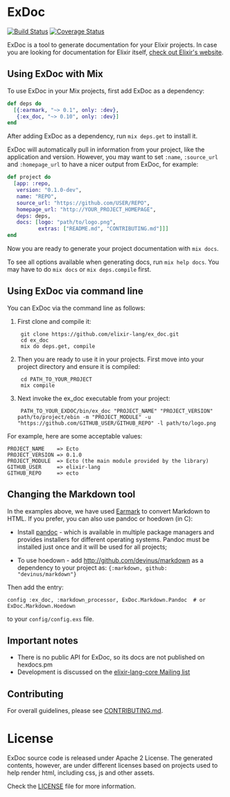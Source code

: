 # ExDoc

[![Build Status](https://secure.travis-ci.org/elixir-lang/ex_doc.svg?branch=master "Build Status")](http://travis-ci.org/elixir-lang/ex_doc) [![Coverage Status](https://coveralls.io/repos/elixir-lang/ex_doc/badge.svg?branch=master&service=github)](https://coveralls.io/github/elixir-lang/ex_doc?branch=master)

ExDoc is a tool to generate documentation for your Elixir projects. In case you are looking for documentation for Elixir itself, [check out Elixir's website](http://elixir-lang.org/).

## Using ExDoc with Mix

To use ExDoc in your Mix projects, first add ExDoc as a dependency:

```elixir
def deps do
  [{:earmark, "~> 0.1", only: :dev},
   {:ex_doc, "~> 0.10", only: :dev}]
end
```

After adding ExDoc as a dependency, run `mix deps.get` to install it.

ExDoc will automatically pull in information from your project, like the application and version. However, you may want to set `:name`, `:source_url` and `:homepage_url` to have a nicer output from ExDoc, for example:

```elixir
def project do
  [app: :repo,
   version: "0.1.0-dev",
   name: "REPO",
   source_url: "https://github.com/USER/REPO",
   homepage_url: "http://YOUR_PROJECT_HOMEPAGE",
   deps: deps,
   docs: [logo: "path/to/logo.png",
          extras: ["README.md", "CONTRIBUTING.md"]]]
end
```

Now you are ready to generate your project documentation with `mix docs`.

To see all options available when generating docs, run `mix help docs`.   You may have to do `mix docs` or `mix deps.compile` first.

## Using ExDoc via command line

You can ExDoc via the command line as follows:

1. First clone and compile it:

        git clone https://github.com/elixir-lang/ex_doc.git
        cd ex_doc
        mix do deps.get, compile

2. Then you are ready to use it in your projects. First move into your project directory and ensure it is compiled:

        cd PATH_TO_YOUR_PROJECT
        mix compile

3. Next invoke the ex_doc executable from your project:

        PATH_TO_YOUR_EXDOC/bin/ex_doc "PROJECT_NAME" "PROJECT_VERSION" path/to/project/ebin -m "PROJECT_MODULE" -u "https://github.com/GITHUB_USER/GITHUB_REPO" -l path/to/logo.png

For example, here are some acceptable values:

    PROJECT_NAME    => Ecto
    PROJECT_VERSION => 0.1.0
    PROJECT_MODULE  => Ecto (the main module provided by the library)
    GITHUB_USER     => elixir-lang
    GITHUB_REPO     => ecto

## Changing the Markdown tool

In the examples above, we have used [Earmark](http://github.com/pragdave/earmark) to convert Markdown to HTML. If you prefer, you can also use pandoc or hoedown (in C):

  * Install [pandoc](http://johnmacfarlane.net/pandoc/) - which is available in multiple package managers and provides installers for different operating systems. Pandoc must be installed just once and it will be used for all projects;

  * To use hoedown - add http://github.com/devinus/markdown as a dependency to your project as: `{:markdown, github: "devinus/markdown"}`

Then add the entry:

    config :ex_doc, :markdown_processor, ExDoc.Markdown.Pandoc  # or ExDoc.Markdown.Hoedown

to your `config/config.exs` file.

## Important notes

  * There is no public API for ExDoc, so its docs are not published on hexdocs.pm
  * Development is discussed on the [elixir-lang-core Mailing list](https://groups.google.com/forum/#!forum/elixir-lang-core)

## Contributing

For overall guidelines, please see [CONTRIBUTING.md](CONTRIBUTING.md).

# License

ExDoc source code is released under Apache 2 License. The generated contents, however, are under different licenses based on projects used to help render html, including css, js and other assets.

Check the [LICENSE](LICENSE) file for more information.
